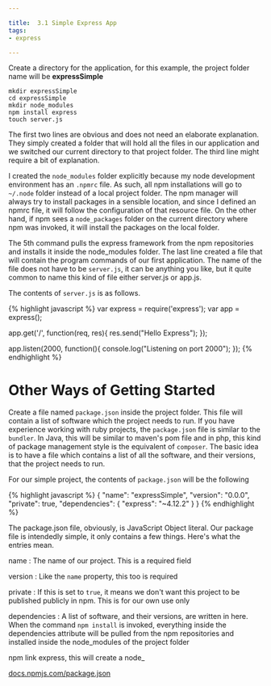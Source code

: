```yaml
---

title:  3.1 Simple Express App
tags:
- express

---
```



Create a directory for the application, for this example, the project folder name will be **expressSimple**

~~~
mkdir expressSimple
cd expressSimple
mkdir node_modules
npm install express
touch server.js
~~~

The first two lines are obvious and does not need an elaborate explanation. They simply created a folder that will hold all the files in our application and we switched our current directory to that project folder. The third line might require a bit of explanation.

I created the `node_modules` folder explicitly because my node development environment has an `.npmrc` file. As such, all npm installations will go to `~/.node` folder instead of a local project folder. The npm manager will always try to install packages in a sensible location, and since I defined an npmrc file, it will follow the configuration of that resource file. On the other hand, if npm sees a `node_packages` folder on the current directory where npm was invoked, it will install the packages on the local folder.

The 5th command pulls the express framework from the npm repositories and installs it inside the node_modules folder. The last line created a file that will contain the program commands of our first application. The name of the file does not have to be `server.js`, it can be anything you like, but it quite common to name this kind of file either server.js or app.js.

The contents of `server.js` is as follows.

{% highlight javascript %}
var express = require('express');
var app = express();

app.get('/', function(req, res){
  res.send("Hello Express");
});

app.listen(2000, function(){
  console.log("Listening on port 2000");
});
{% endhighlight %}


# Other Ways of Getting Started


Create a file named `package.json` inside the project folder. This file will contain a list of software which the project needs to run. If you have experience working with ruby projects, the `package.json` file is similar to the `bundler`. In Java, this will be similar to maven's pom file and in php, this kind of package management style is the equivalent of `composer`.  The basic idea is to have a file which contains a list of all the software, and their versions, that the project needs to run.

For our simple project, the contents of `package.json` will be the following

{% highlight javascript %}
{
  "name": "expressSimple",
  "version": "0.0.0",
  "private": true,
  "dependencies": {
    "express": "~4.12.2"
  }
}
{% endhighlight %}

The package.json file, obviously, is JavaScript Object literal. Our package file is intendedly simple, it only contains a few things. Here's what the entries mean.

name
: The name of our project. This is a required field

version
: Like the `name` property, this too is required

private
: If this is set to `true`, it means we don't want this project to be published publicly in npm. This is for our own use only

dependencies
: A list of software, and their versions, are written in here. When the command `npm install` is invoked, everything inside the dependencies attribute will be pulled from the npm repositories and installed inside the node_modules of the project folder

npm link express, this will create a node_





[docs.npmjs.com/package.json](https://docs.npmjs.com/files/package.json)
